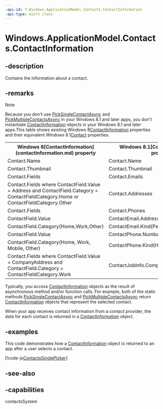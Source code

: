 ```yaml
---
-api-id: T:Windows.ApplicationModel.Contacts.ContactInformation
-api-type: winrt class
---
```


<!-- Class syntax.
public class ContactInformation : Windows.ApplicationModel.Contacts.IContactInformation
-->

# Windows.ApplicationModel.Contacts.ContactInformation

## -description
Contains the information about a contact.

## -remarks
> [!NOTE]
> Because you don't use [PickSingleContactAsync](contactpicker_picksinglecontactasync.md) and [PickMultipleContactsAsync](contactpicker_pickmultiplecontactsasync.md) in your Windows 8.1 and later apps, you don't instantiate [ContactInformation](contactinformation.md) objects in your Windows 8.1 and later apps.This table shows existing Windows 8[ContactInformation](contactinformation.md) properties and their equivalent Windows 8.1[Contact](contact.md) properties.

<table>
   <tr><th>Windows 8[ContactInformation](contactinformation.md) property</th><th>Windows 8.1[Contact](contact.md) property</th></tr>
   <tr><td>Contact.Name</td><td>Contact.Name</td></tr>
   <tr><td>Contact.Thumbnail</td><td>Contact.Thumbnail</td></tr>
   <tr><td>Contact.Fields</td><td>Contact.Emails</td></tr>
   <tr><td>Contact.Fields where ContactField.Value = Address and ContactField.Category = ContactFieldCategory.Home or ContactFieldCategory.Other</td><td>Contact.Addresses</td></tr>
   <tr><td>Contact.Fields</td><td>Contact.Phones</td></tr>
   <tr><td>ContactField.Value</td><td>ContactEmail.Address</td></tr>
   <tr><td>ContactField.Category(Home,Work,Other)</td><td>ContactEmail.Kind(Personal,Work,Other)</td></tr>
   <tr><td>ContactField.Value</td><td>ContactPhone.Number</td></tr>
   <tr><td>ContactField.Category(Home, Work, Mobile, Other)</td><td>ContactPhone.Kind(Home,Work,Mobile,Other)</td></tr>
   <tr><td>Contact.Fields where ContactField.Value = CompanyAddress and ContactField.Category = ContactFieldCategory.Work</td><td>ContactJobInfo.CompanyAddress</td></tr>
</table>

Typically, you access [ContactInformation](contactinformation.md) objects as the result of asynchronous method and/or function calls. For example, both of the static methods [PickSingleContactAsync](contactpicker_picksinglecontactasync.md) and [PickMultipleContactsAsync](contactpicker_pickmultiplecontactsasync.md) return [ContactInformation](contactinformation.md) objects that represent the selected contact.

When your app receives contact information from a contact provider, the data for each contact is returned in a [ContactInformation](contactinformation.md) object.

## -examples
This code demonstrates how a [ContactInformation](contactinformation.md) object is returned to an app after a user selects a contact.



[!code-js[ContactsSinglePicker](../windows.applicationmodel.contacts.provider/code/ContactsMain/javascript/js/contacts.js#SnippetContactsSinglePicker)]

## -see-also

## -capabilities
contactsSystem
